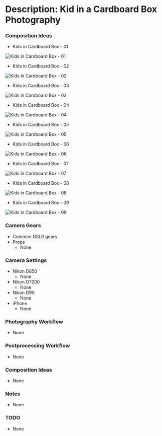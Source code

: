 # Description: Kid in a Cardboard Box Photography

### Composition Ideas
* Kids in Cardboard Box - 01
 
![Kids in Cardboard Box - 01](https://drive.google.com/uc?id=1h-hkZG4bIdEQ7rU6o2QxZMXTfjsLsLpQ)

* Kids in Cardboard Box - 02

![Kids in Cardboard Box - 02](https://drive.google.com/uc?id=1EOXV0QL0B6ZCTqfGDSEmoPX-36d1_Htp)

* Kids in Cardboard Box - 03
 
![Kids in Cardboard Box - 03](https://drive.google.com/uc?id=1971LB1WDVzghq58tn671H_ICXVMTwEOX)

* Kids in Cardboard Box - 04
   
![Kids in Cardboard Box - 04](https://drive.google.com/uc?id=199jRxv3gVpbw5iM4pLnmnp_U9z_aolC_)

* Kids in Cardboard Box - 05
   
![Kids in Cardboard Box - 05](https://drive.google.com/uc?id=1eyz35sLwQv8lICdlne-9haKIbbu9LFas)

* Kids in Cardboard Box - 06
   
![Kids in Cardboard Box - 06](https://drive.google.com/uc?id=1Fwe5HzemnPQwQsR7jtLFh2-ek6ugvVVX)

* Kids in Cardboard Box - 07
   
![Kids in Cardboard Box - 07](https://drive.google.com/uc?id=1MRSypiqrX9PJnEIm_1Ov64w_ry68rh0N)

* Kids in Cardboard Box - 08
   
![Kids in Cardboard Box - 08](https://drive.google.com/uc?id=1scuOayK8egfecHX6w2L7VwYSa1QMQMC_)

* Kids in Cardboard Box - 09
   
![Kids in Cardboard Box - 09](https://drive.google.com/uc?id=1uk0aK467cg4OrIVduMXDxTuQclM5FQQm)

### Camera Gears
* Common DSLR gears
* Props
    - None

### Camera Settings
* Nikon D850
    - None
* Nikon D7200
    - None
* Nikon D90
    - None
* iPhone
    - None

### Photography Workflow
* None

### Postprocessing Workflow
* None

### Composition Ideas
* None

### Notes
* None

### TODO
* None
